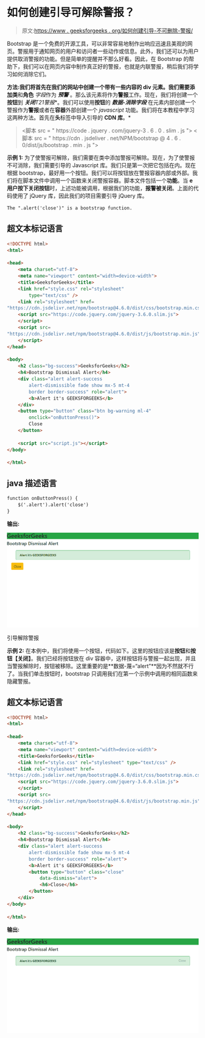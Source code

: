 # 如何创建引导可解除警报？

> 原文:[https://www . geeksforgeeks . org/如何创建引导-不可删除-警报/](https://www.geeksforgeeks.org/how-to-create-a-bootstrap-dismissible-alert/)

Bootstrap 是一个免费的开源工具，可以非常容易地制作出响应迅速且美观的网页。警报用于通知网页的用户和访问者一些动作或信息。此外，我们还可以为用户提供取消警报的功能。但是简单的提醒并不那么好看。因此，在 Bootstrap 的帮助下，我们可以在网页内容中制作真正好的警报，也就是内联警报，稍后我们将学习如何消除它们。

**方法:**我们将首先在我们的网站中创建一个带有一些内容的 **div** 元素。我们需要添加**类**和**角色** *字段*作为 ***预警*** 。那么该元素将作为**警报**工作。现在，我们将创建一个**按钮**到 ***关闭**T21**警报**。我们可以使用**按钮**的 ***数据-消除字段*** 在元素内部创建一个警报作为**警报**或者在**容器**外部创建一个 *javascript* 功能。我们将在本教程中学习这两种方法。首先在**头**标签中导入引导的 **CDN 库**。*

> <link rel="”stylesheet”" href="”https://cdn.jsdelivr.net/npm/bootstrap@4.6.0/dist/css/bootstrap.min.css”">
> <脚本 src = " https://code . jquery . com/jquery-3 . 6 . 0 . slim . js "></脚本>
> <脚本 src = " https://cdn . jsdeliver . net/NPM/bootstrap @ 4 . 6 . 0/dist/js/bootstrap . min . js "></脚本>

**示例 1:** 为了使警报可解除，我们需要在类中添加警报可解除。现在，为了使警报不可消除，我们需要引导的 Javascript 库。我们只是第一次把它包括在内。现在根据 bootstrap，最好用一个按钮。我们可以将按钮放在警报容器内部或外部。我们将在脚本文件中调用一个函数来关闭警报容器。脚本文件包括一个**功能**。当 **e 用户按下关闭按钮**时，上述功能被调用，根据我们的功能，**报警被关闭**。上面的代码使用了 jQuery 库，因此我们的项目需要引导 jQuery 库。

```html
The ".alert('close')" is a bootstrap function.
```

## 超文本标记语言

```html
<!DOCTYPE html>
<html>

<head>
    <meta charset="utf-8">
    <meta name="viewport" content="width=device-width">
    <title>GeeksforGeeks</title>
    <link href="style.css" rel="stylesheet" 
        type="text/css" />
    <link rel="stylesheet" href=
"https://cdn.jsdelivr.net/npm/bootstrap@4.6.0/dist/css/bootstrap.min.css">
    <script src="https://code.jquery.com/jquery-3.6.0.slim.js">
    </script>
    <script src=
"https://cdn.jsdelivr.net/npm/bootstrap@4.6.0/dist/js/bootstrap.min.js">
    </script>
</head>

<body>
    <h2 class="bg-success">GeeksforGeeks</h2>
    <h4>Bootstrap Dismissal Alert</h4>
    <div class="alert alert-success 
        alert-dismissible fade show mx-5 mt-4 
        border border-success" role="alert">
        <b>Alert it's GEEKSFORGEEKS</b>
    </div>
    <button type="button" class="btn bg-warning ml-4" 
        onclick="onButtonPress()">
        Close
    </button>

    <script src="script.js"></script>
</body>

</html>
```

## java 描述语言

```html
function onButtonPress() {
    $('.alert').alert('close')
}
```

**输出:**

![](img/950ff3e845deb352db1f5a83d2737eab.png)

引导解除警报

**示例 2:** 在本例中，我们将使用一个按钮，代码如下。这里的按钮应该是**按钮**和**按钮【关闭】**。我们已经将按钮放在 div 容器中，这样按钮将与警报一起出现，并且当警报解除时，按钮被移除。这里重要的是**数据-蔑=“alert”**因为不然就不行了。当我们单击按钮时，bootstrap 只调用我们在第一个示例中调用的相同函数来隐藏警报。

## 超文本标记语言

```html
<!DOCTYPE html>
<html>

<head>
    <meta charset="utf-8">
    <meta name="viewport" content="width=device-width">
    <title>GeeksforGeeks</title>
    <link href="style.css" rel="stylesheet" type="text/css" />
    <link rel="stylesheet" href=
"https://cdn.jsdelivr.net/npm/bootstrap@4.6.0/dist/css/bootstrap.min.css">
    <script src="https://code.jquery.com/jquery-3.6.0.slim.js">
    </script>
    <script src=
"https://cdn.jsdelivr.net/npm/bootstrap@4.6.0/dist/js/bootstrap.min.js">
    </script>
</head>

<body>
    <h2 class="bg-success">GeeksforGeeks</h2>
    <h4>Bootstrap Dismissal Alert</h4>
    <div class="alert alert-success 
        alert-dismissible fade show mx-5 mt-4 
        border border-success" role="alert">
        <b>Alert it's GEEKSFORGEEKS</b>
        <button type="button" class="close" 
            data-dismiss="alert">
            <h6>Close</h6>
        </button>
    </div>
</body>

</html>
```

**输出:**

![](img/a163c1a157c72af1b6d9bd736306031e.png)